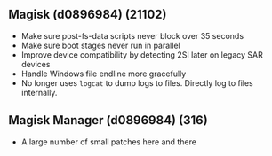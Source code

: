 ## Magisk (d0896984) (21102)
- Make sure post-fs-data scripts never block over 35 seconds
- Make sure boot stages never run in parallel
- Improve device compatibility by detecting 2SI later on legacy SAR devices
- Handle Windows file endline more gracefully
- No longer uses `logcat` to dump logs to files. Directly log to files internally.


## Magisk Manager (d0896984) (316)
- A large number of small patches here and there
